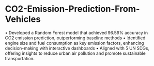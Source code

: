 # CO2-Emission-Prediction-From-Vehicles
•	Developed a Random Forest model that achieved 96.59% accuracy in CO2 emission prediction, outperforming baseline methods
•	Identified engine size and fuel consumption as key emission factors, enhancing decision-making with interactive dashboards
•	Aligned with 5 UN SDGs, offering insights to reduce urban air pollution and promote sustainable transportation.


